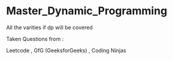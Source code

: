 # Master_Dynamic_Programming
 All the varities if dp will be covered

Taken Questions from :

Leetcode , GfG (GeeksforGeeks) , Coding Ninjas
